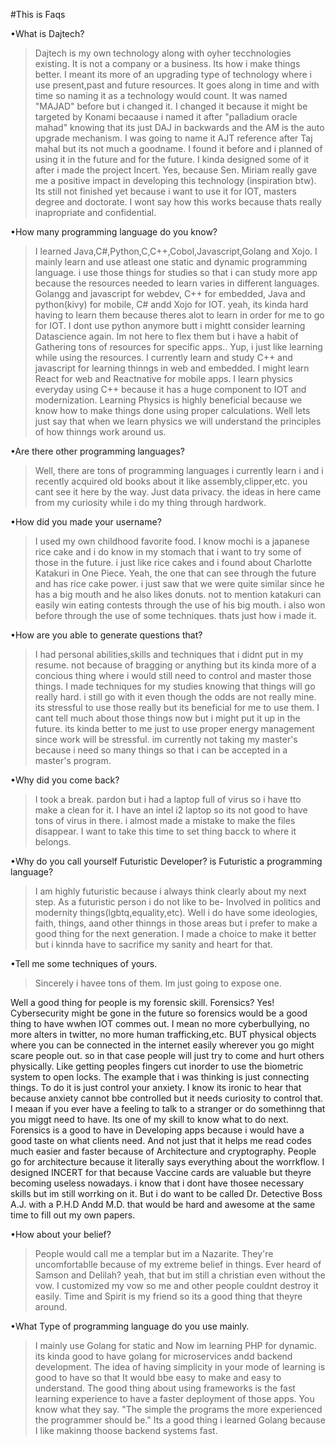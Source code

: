 #This is Faqs

•What is Dajtech?

>Dajtech is my own technology along with oyher tecchnologies existing.
It is not a company or a business. Its how i make things better. 
I meant its more of an upgrading type of technology where i use present,past and future resources.
It goes along in time and with time so naming it as a technology would count.
It was named "MAJAD" before but i changed it.
I changed it because it might be targeted by Konami becaause i named it after "palladium oracle mahad"
knowing that its just DAJ in backwards and the AM is the auto upgrade mechanism.
I was going to name it AJT reference after Taj mahal but its not much a goodname.
I found it before and i planned of using it in the future and for the future.
I kinda designed some of it after i made the project Incert.
Yes, because Sen. Miriam really gave me a positive impact in developing this technology (inspiration btw).
Its still not finished yet because i want to use it for IOT, masters degree and doctorate.
I wont say how this works because thats really inapropriate and confidential.

•How many programming language do you know?

>I learned Java,C#,Python,C,C++,Cobol,Javascript,Golang and Xojo.
I mainly learn and use atleast one static and dynamic programming language.
i use those things for studies so that i can study more app because the resources needed to learn varies in different languages.
Golangg and javascript for webdev,  C++ for embedded, Java and python(kivy) for mobile, C# andd Xojo for IOT.
yeah, its kinda hard having to learn them because theres alot to learn in order for me to go for IOT.
I dont use python anymore butt i mightt consider learning Datascience again.
Im not here to flex them but i have a habit of Gathering tons of resources for specific apps.. 
Yup, i just like learning while using the resources.
I currently learn and study C++ and javascript for learning thinngs in web  and embedded.
I might learn React for web and Reactnative for mobile apps.
I learn physics everyday using C++ because it has a huge component to IOT and modernization.
Learning Physics is highly beneficial because we know how to make things done using proper calculations.
Well lets just say that when we learn physics we will understand the principles of how thinngs work around us.

•Are there other programming languages?

>Well, there are tons of programming languages i currently learn i and i recently acquired old books about it like assembly,clipper,etc.
you cant see it here by the way.
Just data privacy. 
the ideas in here came from my curiosity while i do my thing through hardwork. 

•How did you made your username?

>I used my own childhood favorite food. 
I know mochi is a japanese rice cake and i do know in my stomach that i want to try some of those in the future.
i just like rice cakes and i found about Charlotte Katakuri in One Piece.
Yeah, the one that can see through the future and has rice cake power.
i just saw that we were quite similar since he has a big mouth and he also likes donuts.
not to mention katakuri can easily win eating contests through the use of his big mouth.
i also won before through the use of some techniques.
thats just how i made it.

•How are you able to generate questions that?

>I had personal abilities,skills and techniques that i didnt put in my resume.
not because of bragging or anything but its kinda more of a concious thing where i would still need to control and master those things.
I made techniques for my studies knowing that things will go really hard.
i still go with it even though the odds are not really mine.
its stressful to use those really but its beneficial for me to use them.
I cant tell much about those things now but i might put it up in the future.
its kinda better to me just to use proper energy management since work will be stressful.
im currently not taking my master's because i need so many things so that i can be accepted in a master's program.

•Why did you come back?
>I took a break. pardon but i had a laptop full of virus so i have tto make a clean for it.
I have an intel i2 laptop so its not good to have tons of virus in there. 
i almost made a mistake to make the files disappear.
I want to take this time to set thing bacck to where it belongs.

•Why do you call yourself Futuristic Developer? is Futuristic a programming language?
>I am highly futuristic because i always think clearly about my next step. As a futuristic person i do not like to be-
Involved in politics and modernity things(lgbtq,equality,etc).
Well i do have some ideologies, faith, things, aand other thinngs in those areas but i prefer to make a good thing for the next generation.
I made a choice to make it better but i kinnda have to sacrifice my sanity and heart for that.

•Tell me some techniques of yours.
>Sincerely i havee tons of them.
Im just going to expose one.

Well a good thing for people is my forensic skill.
Forensics? 
Yes! Cybersecurity might be gone in the future so forensics would be a good thing to have wwhen IOT commes out.
I mean no more cyberbullying, no more alters in twitter, no more human trafficking,etc.
BUT physical objects where you can be connected in the internet easily wherever you go might scare people out.
so in that case people will just try to come and hurt others physically.
Like getting peoples fingers cut inorder to use the biometric system to open locks.
The example that i was thinking is just connecting things.
To do it is just control your anxiety.
I know its ironic to hear that because anxiety cannot bbe controlled but it needs curiosity to control that.
I meaan if you ever have a feeling to talk to a stranger or do somethinng that you miggt need to have.
Its one of my skill to know what to do next.
Forensics is a good to have in Developing apps because i would have a good taste on what clients need.
And not just that it helps me read codes much easier and faster because of Architecture and cryptography.
People go for architecture because it literally says everything about the worrkflow.
I designed INCERT for that because Vaccine cards are valuable but theyre becoming useless nowadays.
i know that i dont have thosee necessary skills but im still worrking on it.
But i do want to be called Dr. Detective Boss A.J. with a P.H.D Andd M.D.
that would be hard and awesome at the same time to fill out my own papers.


•How about your belief?
>People would call me a templar but im a Nazarite. 
They're uncomfortablle because of my extreme belief in things.
Ever heard of Samson and Delilah? yeah, that but im still a christian even without the vow.
I customized my vow so me and other people couldnt destroy it easily.
Time and Spirit is my friend so its a good thing that theyre around.

•What Type of programming language do you use mainly.
> I mainly use Golang for static and Now im learning PHP for dynamic.
its kinda good to have golang for microservices andd backend development.
The idea of having simplicity in your mode of learning is good to have so that It would bbe easy to make and easy to understand.
The good thing about using frameworks is the fast learning experience to have a faster deployment of those apps.
You know what they say. "The simple the programs the more experienced the programmer should be."
Its a good thing i learned Golang because I like makinng thoose backend systems fast.
